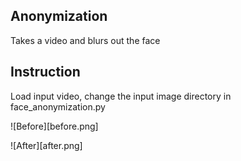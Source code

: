 ## Anonymization
Takes a video and blurs out the face

## Instruction
Load input video, change the input image directory in face_anonymization.py

![Before][before.png]

![After][after.png]
